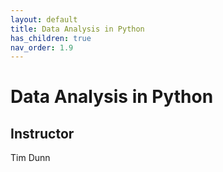 ```yaml
---
layout: default
title: Data Analysis in Python
has_children: true
nav_order: 1.9
---
```


# Data Analysis in Python

## Instructor
Tim Dunn 
